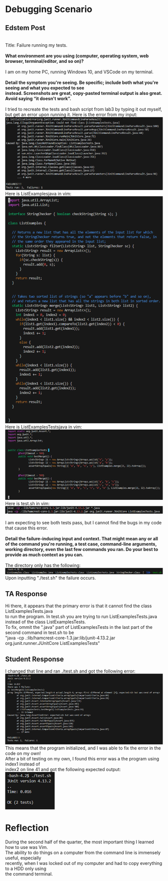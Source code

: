 # Debugging Scenario

## Edstem Post

\
Title: Failure running my tests.\
\
**What environment are you using (computer, operating system, web browser, terminal/editor, and so on)?** \
\
I am on my home PC, running Windows 10, and VSCode on my terminal.\
\
**Detail the symptom you're seeing. Be specific; include both what you're seeing and what you expected to see** \
**instead. Screenshots are great, copy-pasted terminal output is also great. Avoid saying “it doesn't work”.** \
\
I tried to recreate the tests and bash script from lab3 by typing it out myself, but get an error upon running it.
Here is the error from my input:\
![Image](Lab5Error1.png) \
Here is ListExamplesjava in vim:\
![Image](ListExamplesJava3.png) \
Here is ListExamplesTestsjava in vim: \
![Image](ListExamplesTestsjava.png) \
Here is test.sh in vim: \
![Image](testsh.png) \
\
I am expecting to see both tests pass, but I cannot find the bugs in my code that cause this error.\
\
**Detail the failure-inducing input and context. That might mean any or all of the command you're running, a
test case, command-line arguments, working directory, even the last few commands you ran. Do your best to
provide as much context as you can.** \
\
The directory only has the following: 
![Image](lab7ls.png) \
Upon inputting "./test.sh" the failure occurs.
## TA Response
Hi there, it appears that the primary error is that it cannot find the class ListExamplesTests.java \
to run the program. In test.sh you are trying to run ListExamplesTests.java instead of the class ListExamplesTests.\
To fix, ommit the ".java" part of ListExamplesTests in the last part of the second command in test.sh to be \
"java -cp .:lib/hamcrest-core-1.3.jar:lib/junit-4.13.2.jar org.junit.runner.JUnitCore ListExamplesTests"
## Student Response
I changed that line and ran ./test.sh and got the following error:\
![Image](ExpectedError.png) \
This means that the program initialized, and I was able to fix the error in the code on my own!\
After a bit of testing on my own, I found this error was a the program using index1 instead of \
index2 on line 41 and got the following expected output: \
![Image](testSuccess.png)
# Reflection
During the second half of the quarter, the most important thing I learned how to use was Vim.\
The ability to do things on a computer from the command line is immensely useful, especially \
recently, when I was locked out of my computer and had to copy everything to a HDD only using\
the command terminal.
